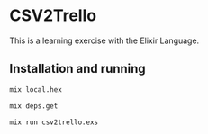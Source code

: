 # CSV2Trello

This is a learning exercise with the Elixir Language.

## Installation and running

```bash
mix local.hex

mix deps.get

mix run csv2trello.exs
```
